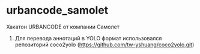 # urbancode_samolet
Хакатон URBANCODE от компании Самолет

1. Для перевода аннотаций в YOLO формат использовался репозиторий coco2yolo (https://github.com/tw-yshuang/coco2yolo.git)
